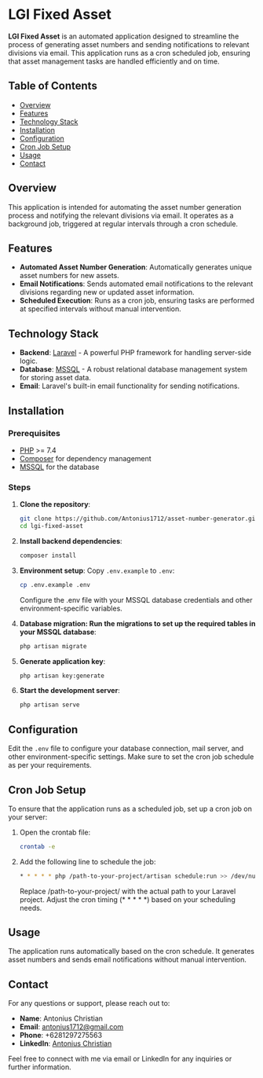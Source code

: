 # LGI Fixed Asset

**LGI Fixed Asset** is an automated application designed to streamline the process of generating asset numbers and sending notifications to relevant divisions via email. This application runs as a cron scheduled job, ensuring that asset management tasks are handled efficiently and on time.

## Table of Contents
- [Overview](#overview)
- [Features](#features)
- [Technology Stack](#technology-stack)
- [Installation](#installation)
- [Configuration](#configuration)
- [Cron Job Setup](#cron-job-setup)
- [Usage](#usage)
- [Contact](#contact)

## Overview
This application is intended for automating the asset number generation process and notifying the relevant divisions via email. It operates as a background job, triggered at regular intervals through a cron schedule.

## Features
- **Automated Asset Number Generation**: Automatically generates unique asset numbers for new assets.
- **Email Notifications**: Sends automated email notifications to the relevant divisions regarding new or updated asset information.
- **Scheduled Execution**: Runs as a cron job, ensuring tasks are performed at specified intervals without manual intervention.

## Technology Stack
- **Backend**: [Laravel](https://laravel.com/) - A powerful PHP framework for handling server-side logic.
- **Database**: [MSSQL](https://www.microsoft.com/en-us/sql-server/sql-server-downloads) - A robust relational database management system for storing asset data.
- **Email**: Laravel's built-in email functionality for sending notifications.

## Installation

### Prerequisites
- [PHP](https://www.php.net/) >= 7.4
- [Composer](https://getcomposer.org/) for dependency management
- [MSSQL](https://www.microsoft.com/en-us/sql-server/sql-server-downloads) for the database

### Steps
1. **Clone the repository**:
   ```bash
   git clone https://github.com/Antonius1712/asset-number-generator.git
   cd lgi-fixed-asset
   ```
2. **Install backend dependencies**:
   ```bash
   composer install
   ```
3. **Environment setup**:
   Copy `.env.example` to `.env`:
   ```bash
   cp .env.example .env
   ```
   Configure the .env file with your MSSQL database credentials and other environment-specific variables.

4. **Database migration: Run the migrations to set up the required tables in your MSSQL database**:
   ```bash
   php artisan migrate
   ```
5. **Generate application key**:
   ```bash
   php artisan key:generate
   ```
6. **Start the development server**:
   ```bash
   php artisan serve
   ```

## Configuration

Edit the `.env` file to configure your database connection, mail server, and other environment-specific settings. Make sure to set the cron job schedule as per your requirements.

## Cron Job Setup

To ensure that the application runs as a scheduled job, set up a cron job on your server:

1. Open the crontab file:
    ```bash
    crontab -e
    ```
2. Add the following line to schedule the job:
    ```bash
    * * * * * php /path-to-your-project/artisan schedule:run >> /dev/null 2>&1
    ```
    Replace /path-to-your-project/ with the actual path to your Laravel project. Adjust the cron timing (* * * * *) based on your scheduling needs.

## Usage

The application runs automatically based on the cron schedule. It generates asset numbers and sends email notifications without manual intervention.


## Contact

For any questions or support, please reach out to:

- **Name**: Antonius Christian
- **Email**: antonius1712@gmail.com
- **Phone**: +6281297275563
- **LinkedIn**: [Antonius Christian](https://www.linkedin.com/in/antonius-christian/)

Feel free to connect with me via email or LinkedIn for any inquiries or further information.
